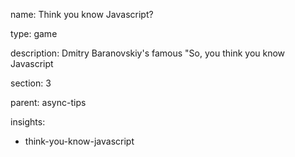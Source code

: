 name: Think you know Javascript?

type: game

description: Dmitry Baranovskiy's famous "So, you think you know Javascript

section: 3

parent: async-tips

insights:
  - think-you-know-javascript
